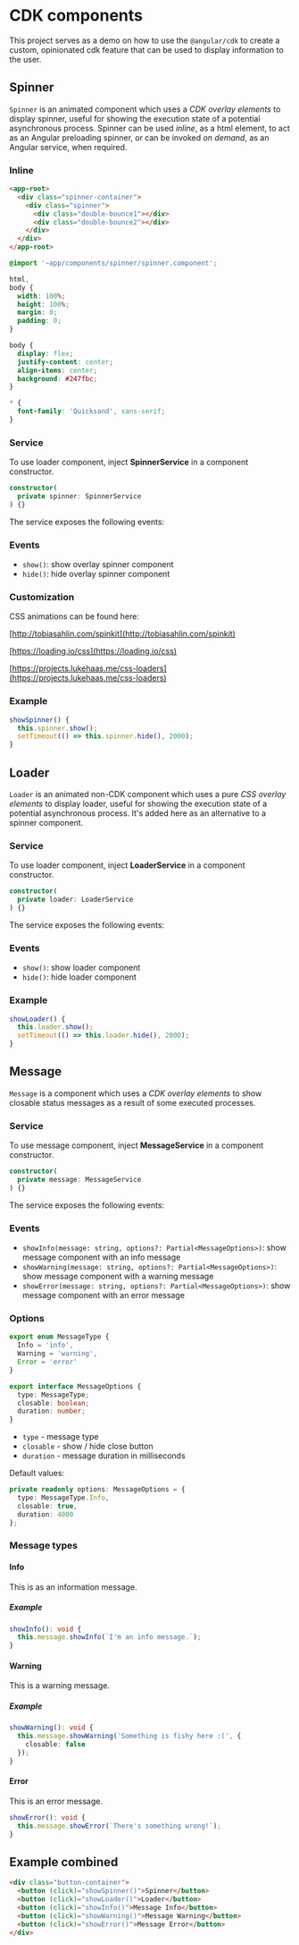 # CDK components

This project serves as a demo on how to use the `@angular/cdk` to create a custom, opinionated cdk feature that can be used to display information to the user.

## Spinner

`Spinner` is an animated component which uses a _CDK overlay elements_ to display spinner, useful for showing the execution state of a potential asynchronous process. Spinner can be used _inline_, as a html element, to act as an Angular preloading spinner, or can be invoked _on demand_, as an Angular service, when required.

### Inline

```html
<app-root>
  <div class="spinner-container">
    <div class="spinner">
      <div class="double-bounce1"></div>
      <div class="double-bounce2"></div>
    </div>
  </div>
</app-root>
```

```scss
@import '~app/components/spinner/spinner.component';

html,
body {
  width: 100%;
  height: 100%;
  margin: 0;
  padding: 0;
}

body {
  display: flex;
  justify-content: center;
  align-items: center;
  background: #247fbc;
}

* {
  font-family: 'Quicksand', sans-serif;
}
```

### Service

To use loader component, inject **SpinnerService** in a component constructor.

```typescript
constructor(
  private spinner: SpinnerService
) {}
```

The service exposes the following events:

### Events

- `show()`: show overlay spinner component
- `hide()`: hide overlay spinner component

### Customization

CSS animations can be found here:

[http://tobiasahlin.com/spinkit](http://tobiasahlin.com/spinkit)

[https://loading.io/css](https://loading.io/css)

[https://projects.lukehaas.me/css-loaders](https://projects.lukehaas.me/css-loaders)

### Example

```typescript
showSpinner() {
  this.spinner.show();
  setTimeout(() => this.spinner.hide(), 2000);
}
```

## Loader

`Loader` is an animated non-CDK component which uses a pure _CSS overlay elements_ to display loader, useful for showing the execution state of a potential asynchronous process. It's added here as an alternative to a spinner component.

### Service

To use loader component, inject **LoaderService** in a component constructor.

```typescript
constructor(
  private loader: LoaderService
) {}
```

The service exposes the following events:

### Events

- `show()`: show loader component
- `hide()`: hide loader component

### Example

```typescript
showLoader() {
  this.loader.show();
  setTimeout(() => this.loader.hide(), 2000);
}
```

## Message

`Message` is a component which uses a _CDK overlay elements_ to show closable status messages as a result of some executed processes.

### Service

To use message component, inject **MessageService** in a component constructor.

```typescript
constructor(
  private message: MessageService
) {}
```

The service exposes the following events:

### Events

- `showInfo(message: string, options?: Partial<MessageOptions>)`: show message component with an info message
- `showWarning(message: string, options?: Partial<MessageOptions>)`: show message component with a warning message
- `showError(message: string, options?: Partial<MessageOptions>)`: show message component with an error message

### Options

```typescript
export enum MessageType {
  Info = 'info',
  Warning = 'warning',
  Error = 'error'
}

export interface MessageOptions {
  type: MessageType;
  closable: boolean;
  duration: number;
}
```

- `type` - message type
- `closable` - show / hide close button
- `duration` - message duration in milliseconds

Default values:

```typescript
private readonly options: MessageOptions = {
  type: MessageType.Info,
  closable: true,
  duration: 4000
};
```

### Message types

#### Info

This is as an information message.

##### Example

```typescript
showInfo(): void {
  this.message.showInfo(`I'm an info message.`);
}
```

#### Warning

This is a warning message.

##### Example

```typescript
showWarning(): void {
  this.message.showWarning('Something is fishy here :(', {
    closable: false
  });
}
```

#### Error

This is an error message.

```typescript
showError(): void {
  this.message.showError(`There's something wrong!`);
}
```

## Example combined

```html
<div class="button-container">
  <button (click)="showSpinner()">Spinner</button>
  <button (click)="showLoader()">Loader</button>
  <button (click)="showInfo()">Message Info</button>
  <button (click)="showWarning()">Message Warning</button>
  <button (click)="showError()">Message Error</button>
</div>
```
